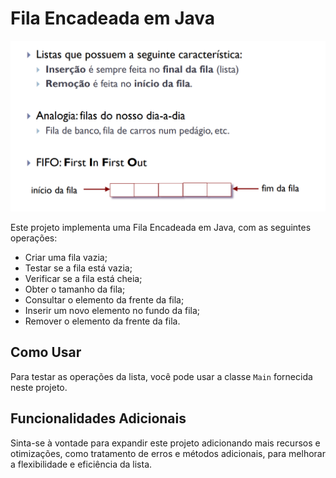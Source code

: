 # Fila Encadeada em Java

![cap](screenshot.png)

Este projeto implementa uma Fila Encadeada em Java, com as seguintes operações:

- Criar uma fila vazia;
- Testar se a fila está vazia;
- Verificar se a fila está cheia;
- Obter o tamanho da fila;
- Consultar o elemento da frente da fila;
- Inserir um novo elemento no fundo da fila;
- Remover o elemento da frente da fila.

## Como Usar

Para testar as operações da lista, você pode usar a classe `Main` fornecida neste projeto.

## Funcionalidades Adicionais
Sinta-se à vontade para expandir este projeto adicionando mais recursos e otimizações, como tratamento de erros e métodos adicionais, para melhorar a flexibilidade e eficiência da lista.